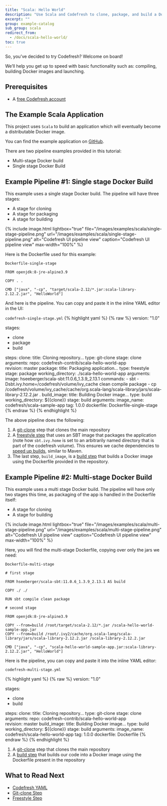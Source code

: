 ```yaml
---
title: "Scala: Hello World"
description: "Use Scala and Codefresh to clone, package, and build a Docker image"
excerpt: ""
group: example-catalog
sub_group: scala
redirect_from:
  - /docs/scala-hello-world/
toc: true
---
```


So, you’ve decided to try Codefresh? Welcome on board!

We’ll help you get up to speed with basic functionality such as: compiling, building Docker images and launching.

## Prerequisites

- A [free Codefresh account](https://codefresh.io/docs/docs/getting-started/create-a-codefresh-account/)

## The Example Scala Application

This project uses `Scala` to build an application which will eventually become a distributable Docker image.

You can find the example application on [GitHub](https://github.com/codefresh-contrib/scala-hello-world-app). 

There are two pipeline examples provided in this tutorial:

- Multi-stage Docker build
- Single stage Docker Build 
 
## Example Pipeline #1: Single stage Docker Build

This example uses a single stage Docker build. The pipeline will have three stages:

- A stage for cloning 
- A stage for packaging
- A stage for building

{% include image.html 
lightbox="true" 
file="/images/examples/scala/single-stage-pipeline.png" 
url="/images/examples/scala/single-stage-pipeline.png" 
alt="Codefresh UI pipeline view"
caption="Codefresh UI pipeline view"
max-width="100%" 
%}

Here is the Dockerfile used for this example:

`Dockerfile-single-stage`
```shell 
FROM openjdk:8-jre-alpine3.9 

COPY . . 

CMD ["java", "-cp", "target/scala-2.12/*.jar:scala-library-2.12.2.jar", "HelloWorld"]
```

And here is the pipeline.  You can copy and paste it in the inline YAML editor in the UI:

  `codefresh-single-stage.yml`
{% highlight yaml %}
{% raw %}
version: "1.0"

stages:
  - clone
  - package
  - build

steps:
  clone:
    title: Cloning repository...
    type: git-clone
    stage: clone
    arguments:
      repo:   codefresh-contrib/scala-hello-world-app  
      revision: master
  package:
    title: Packaging application...
    type: freestyle
    stage: package
    working_directory: ./scala-hello-world-app
    arguments:
      image: hseeberger/scala-sbt:11.0.6_1.3.9_2.13.1
      commands:
        - sbt -Dsbt.ivy.home=/codefresh/volume/ivy_cache clean compile package 
        - cp /codefresh/volume/ivy_cache/cache/org.scala-lang/scala-library/jars/scala-library-2.12.2.jar . 
  build_image:
    title: Building Docker image...
    type: build
    working_directory: ${{clone}}
    stage: build
    arguments:
      image_name: codefresh/scala-sample-app
      tag: 1.0.0
      dockerfile: Dockerfile-single-stage
{% endraw %}
{% endhighlight %}

The above pipeline does the following:

1. A [git-clone]({{site.baseurl}}/docs/codefresh-yaml/steps/git-clone/) step that clones the main repository
2. A [freestyle step]({{site.baseurl}}/docs/codefresh-yaml/steps/freestyle/) that uses an SBT image that packages the application (note how `sbt.ivy.home` is set to an arbitrarily named directory that is part of the codefresh volume).  This ensures we cache dependencies to [speed up builds]({{site.baseurl}}/docs/learn-by-example/java/spring-boot-2/#caching-the-maven-dependencies), similar to Maven.
3. The last step, `build_image`, is a [build step]({{site.baseurl}}/docs/codefresh-yaml/steps/build/) that builds a Docker image using the Dockerfile provided in the repository.

## Example Pipeline #2: Multi-stage Docker Build

This example uses a multi stage Docker build. The pipeline will have only two stages this time, as packaging of the app is handled in the Dockerfile itself:

- A stage for cloning 
- A stage for building

{% include image.html 
lightbox="true" 
file="/images/examples/scala/multi-stage-pipeline.png" 
url="/images/examples/scala/multi-stage-pipeline.png" 
alt="Codefresh UI pipeline view"
caption="Codefresh UI pipeline view"
max-width="100%" 
%}

Here, you will find the multi-stage Dockerfile, copying over only the jars we need:

`Dockerfile-multi-stage`

```shell
# first stage

FROM hseeberger/scala-sbt:11.0.6_1.3.9_2.13.1 AS build

COPY ./ ./

RUN sbt compile clean package

# second stage

FROM openjdk:8-jre-alpine3.9 

COPY --from=build /root/target/scala-2.12/*.jar /scala-hello-world-sample-app.jar
COPY --from=build /root/.ivy2/cache/org.scala-lang/scala-library/jars/scala-library-2.12.2.jar /scala-library-2.12.2.jar

CMD ["java", "-cp", "scala-hello-world-sample-app.jar:scala-library-2.12.2.jar", "HelloWorld"]
```
Here is the pipeline, you can copy and paste it into the inline YAML editor:

`codefresh-multi-stage.yml`

{% highlight yaml %}
{% raw %}
version: "1.0"

stages:
  - clone
  - build

steps:
  clone:
    title: Cloning repository...
    type: git-clone
    stage: clone
    arguments:
      repo:   codefresh-contrib/scala-hello-world-app  
      revision: master
  build_image:
    title: Building Docker image...
    type: build
    working_directory: ${{clone}}
    stage: build
    arguments:
      image_name: codefresh/scala-hello-world-app
      tag: 1.0.0
      dockerfile: Dockerfile
{% endraw %}
{% endhighlight %}

1. A [git-clone]({{site.baseurl}}/docs/codefresh-yaml/steps/git-clone/) step that clones the main repository
2. A [build step]({{site.baseurl}}/docs/codefresh-yaml/steps/freestyle/) that builds our code into a Docker image using the Dockerfile present in the repository


## What to Read Next

- [Codefresh YAML]({{site.baseurl}}/docs/codefresh-yaml/what-is-the-codefresh-yaml/)
- [Git-clone Step]({{site.baseurl}}/docs/codefresh-yaml/steps/git-clone/)
- [Freestyle Step]({{site.baseurl}}/docs/codefresh-yaml/steps/freestyle/)
